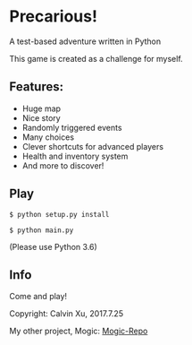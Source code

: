 # Precarious!
A test-based adventure written in Python

This game is created as a challenge for myself.

## Features:

* Huge map
* Nice story
* Randomly triggered events
* Many choices
* Clever shortcuts for advanced players
* Health and inventory system
* And more to discover!

## Play
```$ python setup.py install```

```$ python main.py```

(Please use Python 3.6)

## Info

Come and play!

Copyright: Calvin Xu, 2017.7.25

My other project, Mogic: [Mogic-Repo](https://github.com/Calvin-Xu/Mogic)

